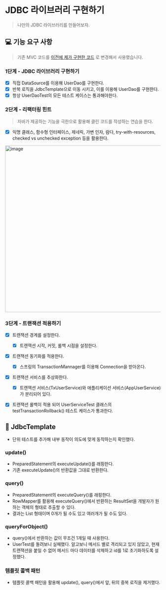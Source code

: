 # JDBC 라이브러리 구현하기

> 나만의 JDBC 라이브러리를 만들어보자.

## 💻 기능 요구 사항

> 기존 MVC 코드를 [이전에 제가 구현한 코드](https://github.com/RIANAEH/jwp-dashboard-mvc/tree/step3) 로 변경해서 사용했습니다. 

### 1단계 - JDBC 라이브러리 구현하기

- [X] 직접 DataSource를 이용해 UserDao를 구현한다.
- [X] 반복 로직을 JdbcTemplate으로 이동 시키고, 이를 이용해 UserDao를 구현한다.
- [X] 항상 UserDaoTest의 모든 테스트 케이스는 통과해야한다.

### 2단계 - 리팩터링 힌트

> 자바가 제공하는 기능을 극한으로 활용해 클린 코드를 작성하는 연습을 한다.

- [X] 익명 클래스, 함수형 인터페이스, 제네릭, 가변 인자, 람다, try-with-resources, checked vs unchecked exception 등을 활용한다.

<img width="537" alt="image" src="https://user-images.githubusercontent.com/45311765/194697540-2027c7b5-9592-4c39-b590-6cfd46d664d8.png">

### 3단계 - 트랜잭션 적용하기

- [X] 트랜잭션 경계를 설정한다.
  - [X] 트랜잭션 시작, 커밋, 롤백 시점을 설정한다. 
- [X] 트랜잭션 동기화를 적용한다. 
  - [X] 스프링의 TransactionMannager를 이용해 Connection을 받아온다.
- [X] 트랜잭션 서비스를 추상화한다.
  - [X] 트랜잭션 서비스(TxUserService)와 애플리케이션 서비스(AppUserService)가 분리되어 있다.

- [X] 트랜잭션 롤백이 적용 되어 UserServiceTest 클래스의 testTransactionRollback() 테스트 케이스가 통과한다.


## 🧹 JdbcTemplate

- 단위 테스트를 추가해 내부 동작이 의도에 맞게 동작하는지 확인했다. 

### update()

- PreparedStatement의 executeUpdate()를 래핑한다.
- 기존 executeUpdate()의 반환값을 그대로 반환한다.

### query()

- PreparedStatement의 executeQuery()를 래핑한다.
- RowMapper를 활용해 executeQuery()에서 반환하는 ResultSet을 개발자가 원하는 객체의 형태로 추출할 수 있다. 
- 결과는 List 형태이며 0개가 될 수도 있고 여러개가 될 수도 있다. 

### queryForObject()

- query()에서 반환하는 값이 무조건 1개일 때 사용한다.
- UserTest를 돌려보니 실패했다. 알고보니 메서드 별로 격리되고 있지 않았고, 현재 트랜잭션을 붙일 수 없어 메서드 마다 데이터를 삭제하고 id를 1로 초기화하도록 설정했다. 

### 템플릿 콜백 패턴

- 템플릿 콜백 패턴을 활용해 update(), query()에서 앞, 뒤의 중복 로직을 제거했다.
